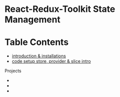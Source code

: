 # React-Redux-Toolkit State Management

# Table Contents

- [introduction & installations]()
- [code setup store, provider & slice intro]()

Projects

- []()
- []()
- []()
